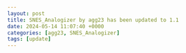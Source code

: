```yaml
---
layout: post
title: SNES_Analogizer by agg23 has been updated to 1.1
date: 2024-05-14 11:07:40 +0000
categories: [agg23, SNES_Analogizer]
tags: [update]
---
```


